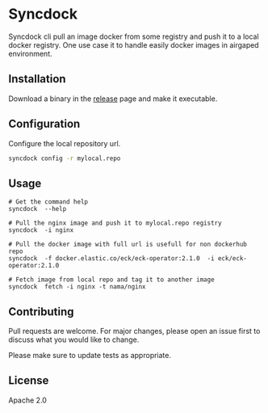 # Syncdock

Syncdock cli pull an image docker from some registry and push it to a local docker registry.
One use case it to handle easily docker images in airgaped environment.
## Installation

Download a binary in the [release](https://github.com/freemanpolys/syncdock/releases) page and make it executable.

## Configuration

Configure the local repository url.

```bash
syncdock config -r mylocal.repo
```

## Usage

```shell
# Get the command help
syncdock  --help

# Pull the nginx image and push it to mylocal.repo registry
syncdock  -i nginx

# Pull the docker image with full url is usefull for non dockerhub repo
syncdock  -f docker.elastic.co/eck/eck-operator:2.1.0  -i eck/eck-operator:2.1.0

# Fetch image from local repo and tag it to another image
syncdock  fetch -i nginx -t nama/nginx
```

## Contributing
Pull requests are welcome. For major changes, please open an issue first to discuss what you would like to change.

Please make sure to update tests as appropriate.

## License
Apache 2.0